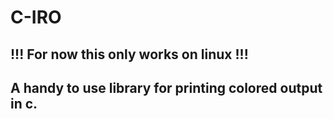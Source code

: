 # C-IRO

## !!! For now this only works on linux !!!
## A handy to use library for printing colored output in c.
